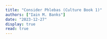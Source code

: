 ```yaml
---
title: "Consider Phlebas (Culture Book 1)"
authors: ["Iain M. Banks"]
date: "2023-12-27"
display: true
read: true
---
```



